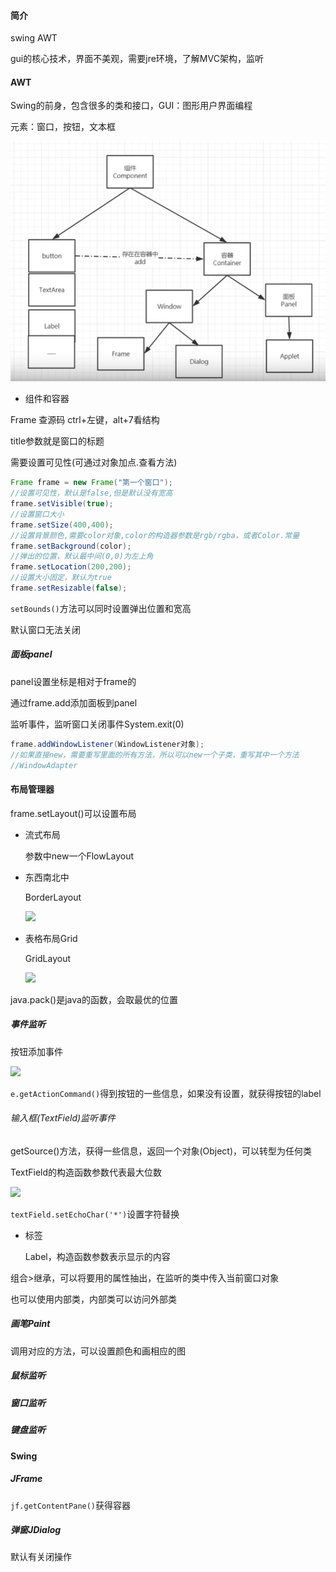 #### 简介

swing AWT

gui的核心技术，界面不美观，需要jre环境，了解MVC架构，监听

#### AWT

Swing的前身，包含很多的类和接口，GUI：图形用户界面编程

元素：窗口，按钮，文本框

![](组件.png)

+ 组件和容器

Frame 查源码 ctrl+左键，alt+7看结构

title参数就是窗口的标题

需要设置可见性(可通过对象加点.查看方法)

```java
Frame frame = new Frame("第一个窗口");
//设置可见性，默认是false,但是默认没有宽高
frame.setVisible(true);
//设置窗口大小
frame.setSize(400,400);
//设置背景颜色,需要color对象,color的构造器参数是rgb/rgba，或者Color.常量
frame.setBackground(color);
//弹出的位置，默认最中间(0,0)为左上角
frame.setLocation(200,200);
//设置大小固定，默认为true
frame.setResizable(false);
```

`setBounds()`方法可以同时设置弹出位置和宽高

默认窗口无法关闭

##### 面板panel

panel设置坐标是相对于frame的

通过frame.add添加面板到panel

监听事件，监听窗口关闭事件System.exit(0)

```java
frame.addWindowListener(WindowListener对象);
//如果直接new，需要重写里面的所有方法，所以可以new一个子类，重写其中一个方法
//WindowAdapter
```

#### 布局管理器

frame.setLayout()可以设置布局

+ 流式布局
  
  参数中new一个FlowLayout

+ 东西南北中
  
  BorderLayout
  
  ![](C:\Users\ricardo\AppData\Roaming\marktext\images\2022-05-02-20-23-14-image.png)

+ 表格布局Grid
  
  GridLayout
  
  ![](C:\Users\ricardo\AppData\Roaming\marktext\images\2022-05-02-20-28-28-image.png)

java.pack()是java的函数，会取最优的位置

##### 事件监听

按钮添加事件

![](C:\Users\ricardo\AppData\Roaming\marktext\images\2022-05-02-20-38-06-image.png)

`e.getActionCommand()`得到按钮的一些信息，如果没有设置，就获得按钮的label

###### 输入框(TextField)监听事件

getSource()方法，获得一些信息，返回一个对象(Object)，可以转型为任何类

TextField的构造函数参数代表最大位数

![](C:\Users\ricardo\AppData\Roaming\marktext\images\2022-05-04-15-09-23-image.png)

`textField.setEchoChar('*')`设置字符替换

+ 标签
  
  Label，构造函数参数表示显示的内容

组合>继承，可以将要用的属性抽出，在监听的类中传入当前窗口对象

也可以使用内部类，内部类可以访问外部类

##### 画笔Paint

调用对应的方法，可以设置颜色和画相应的图

##### 鼠标监听

##### 窗口监听

##### 键盘监听

#### Swing

##### JFrame

`jf.getContentPane()`获得容器

##### 弹窗JDialog

默认有关闭操作
